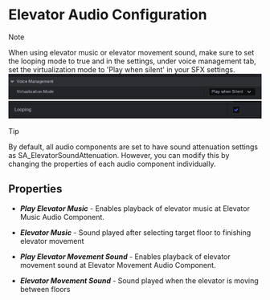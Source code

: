 # Elevator Audio Configuration

> [!NOTE]
> When using elevator music or elevator movement sound, make sure to set the looping mode to true and in the settings, under voice management tab, set the virtualization mode to 'Play when silent' in your SFX settings. <br>![Virtualization](/img/UnrealEditor_SCYTuEHRdt.png)<br>![Lopping](/img/UnrealEditor_CmJWsGPxoF.png)

> [!TIP]
> By default, all audio components are set to have sound attenuation settings as SA_ElevatorSoundAttenuation. However, you can modify this by changing the properties of each audio component individually.

## Properties
- ***Play Elevator Music*** - Enables playback of elevator music at Elevator Music Audio Component.

- ***Elevator Music*** - Sound played after selecting target floor to finishing elevator movement

- ***Play Elevator Movement Sound*** - Enables playback of elevator movement sound at Elevator Movement Audio Component.

- ***Elevator Movement Sound*** - Sound played when the elevator is moving between floors